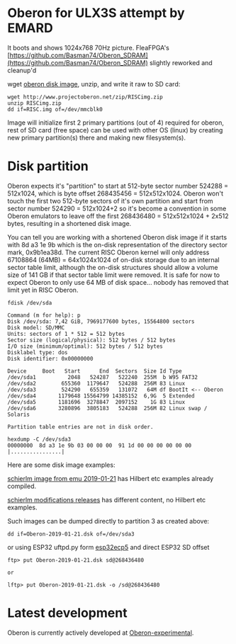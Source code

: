 # Oberon for ULX3S attempt by EMARD

It boots and shows 1024x768 70Hz picture.
FleaFPGA's
[https://github.com/Basman74/Oberon_SDRAM](https://github.com/Basman74/Oberon_SDRAM)
slightly reworked and cleanup'd

wget [oberon disk image](http://www.projectoberon.net/zip/RISCimg.zip),
unzip, and write it raw to SD card:

    wget http://www.projectoberon.net/zip/RISCimg.zip
    unzip RISCimg.zip
    dd if=RISC.img of=/dev/mmcblk0

Image will initialize first 2 primary partitions (out of 4) required for
oberon, rest of SD card (free space) can be used with
other OS (linux) by creating new primary partition(s)
there and making new filesystem(s).

# Disk partition

Oberon expects it's "partition" to start at 512-byte sector number 524288 =
512x1024, which is byte offset 268435456 = 512x512x1024. Oberon won't touch the first
two 512-byte sectors of it's own partition and start from sector number
524290 = 512x1024+2 so it's become a convention in some Oberon
emulators to leave off the first 268436480 = 512x512x1024 + 2x512 bytes,
resulting in a shortened disk image.

You can tell you are working with a shortened Oberon disk image
if it starts with 8d a3 1e 9b which is the on-disk representation of the
directory sector mark, 0x9b1ea38d. The current RISC Oberon kernel will only
address 67108864 (64MB) = 64x1024x1024 of on-disk storage due to an internal
sector table limit, although the on-disk structures should allow a volume size
of 141 GB if that sector table limit were removed. It is safe for now to expect Oberon
to only use 64 MB of disk space... nobody has removed that limit yet in RISC
Oberon.


    fdisk /dev/sda

    Command (m for help): p
    Disk /dev/sda: 7,42 GiB, 7969177600 bytes, 15564800 sectors
    Disk model: SD/MMC          
    Units: sectors of 1 * 512 = 512 bytes
    Sector size (logical/physical): 512 bytes / 512 bytes
    I/O size (minimum/optimal): 512 bytes / 512 bytes
    Disklabel type: dos
    Disk identifier: 0x00000000

    Device     Boot   Start      End  Sectors  Size Id Type
    /dev/sda1          2048   524287   522240  255M  b W95 FAT32
    /dev/sda2        655360  1179647   524288  256M 83 Linux
    /dev/sda3        524290   655359   131072   64M df BootIt <-- Oberon
    /dev/sda4       1179648 15564799 14385152  6,9G  5 Extended
    /dev/sda5       1181696  3278847  2097152    1G 83 Linux
    /dev/sda6       3280896  3805183   524288  256M 82 Linux swap / Solaris

    Partition table entries are not in disk order.

    hexdump -C /dev/sda3
    00000000  8d a3 1e 9b 03 00 00 00  91 1d 00 00 00 00 00 00  |................|

Here are some disk image examples:

[schierlm image from emu 2019-01-21](https://github.com/schierlm/oberon-risc-emu-enhanced)
has Hilbert etc examples already compiled.

[schierlm modifications releases](https://github.com/schierlm/Oberon2013Modifications)
has different content, no Hilbert etc examples.

Such images can be dumped directly to partition 3 as created above:

    dd if=Oberon-2019-01-21.dsk of=/dev/sda3

or using ESP32 uftpd.py form [esp32ecp5](https://github.com/emard/esp32ecp5)
and direct ESP32 SD offset

    ftp> put Oberon-2019-01-21.dsk sd@268436480

    or

    lftp> put Oberon-2019-01-21.dsk -o /sd@268436480


# Latest development

Oberon is currently actively developed at
[Oberon-experimental](https://github.com/andreaspirklbauer/Oberon-experimental).

